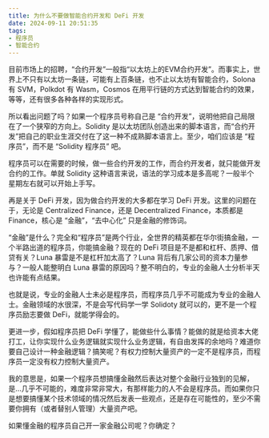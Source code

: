 ```yaml
---
title: 为什么不要做智能合约开发和 DeFi 开发
date: 2024-09-11 20:51:35
tags: 
- 程序员
- 智能合约
---
```



目前市场上的招聘，“合约开发”一般指“以太坊上的EVM合约开发”。而事实上，世界上不只有以太坊一条链，可能有上百条链，也不止以太坊有智能合约，Solona 有 SVM，Polkdot 有 Wasm，Cosmos 在用平行链的方式达到智能合约的效果，等等，还有很多各种各样的实现形式。

所以看出问题了吗？如果一个程序员号称自己是 “合约开发”，说明他把自己局限在了一个狭窄的方向上。Solidity 是以太坊团队创造出来的脚本语言，而“合约开发”把自己的职业生涯交付在了这一种不成熟脚本语言上。至少，咱们应该是 “程序员”，而不是 “Solidity 程序员” 吧。

程序员可以在需要的时候，做一些合约开发的工作，而合约开发者，就只能做开发合约的工作。单就 Solidity 这种语言来说，语法的学习成本是多高呢？一般半个星期左右就可以开始上手写。

再是关于 DeFi 开发，因为做合约开发的大多都在学习 DeFi 开发。这里的问题在于，无论是 Centralized Finance，还是 Decentralized Finance，本质都是 Finance，核心是 “金融”，“去中心化” 只是金融的修饰词。

“金融”是什么？完全和“程序员”是两个行业，全世界的精英都在华尔街搞金融，一个半路出道的程序员，你能搞金融？现在的 DeFi 项目是不是都和杠杆、质押、借贷有关？Luna 暴雷是不是杠杆加太高了？Luna 背后有几家公司的资本力量参与？一般人能整明白 Luna 暴雷的原因吗？整不明白的，专业的金融人士分析半天也许能有点结果。

也就是说，专业的金融人士未必是程序员，而程序员几乎不可能成为专业的金融人士。金融领域的水很深，不是会写代码学一学 Solidoty 就可以的，更不是一个程序员励志要做 DeFi，就能学得会的。

更进一步，假如程序员把 DeFi 学懂了，能做些什么事情？能做的就是给资本大佬打工，让你实现什么业务逻辑就实现什么业务逻辑，有自由发挥的余地吗？难道你要自己设计一种金融逻辑？搞笑呢？有权力控制大量资产的一定不是程序员，而程序员一定没有权力控制大量资产。

我的意思是，如果一个程序员想搞懂金融然后表达对整个金融行业独到的见解，是…几乎不可能的，难度非常非常大，有那样能力的人不会是程序员。而如果你只是想要搞懂某个技术领域的情况然后发表一些观点，还是存在可能性的，至少不需要你拥有（或者替别人管理）大量资产吧。

如果懂金融的程序员自己开一家金融公司呢？你确定？